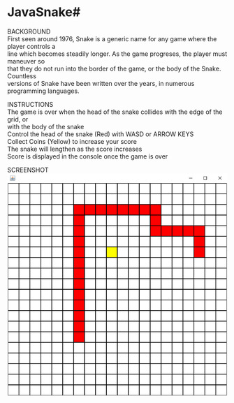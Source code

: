 # JavaSnake#

BACKGROUND  
First seen around 1976, Snake is a generic name for any game where the player controls a  
line which becomes steadily longer. As the game progreses, the player must maneuver so  
that they do not run into the border of the game, or the body of the Snake. Countless  
versions of Snake have been written over the years, in numerous programming languages.  

INSTRUCTIONS  
The game is over when the head of the snake collides with the edge of the grid, or  
with the body of the snake  
Control the head of the snake (Red) with WASD or ARROW KEYS  
Collect Coins (Yellow) to increase your score  
The snake will lengthen as the score increases  
Score is displayed in the console once the game is over  

SCREENSHOT  
!["Gameplay Screenshot"](SnakeGameplay.png?raw=true "Title")

